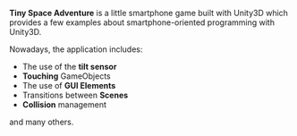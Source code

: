 **Tiny Space Adventure** is a little smartphone game built with Unity3D which 
provides a few examples about smartphone-oriented programming with Unity3D.

Nowadays, the application includes:
- The use of the **tilt sensor**
- **Touching** GameObjects
- The use of **GUI Elements**
- Transitions between **Scenes**
- **Collision** management

and many others.
